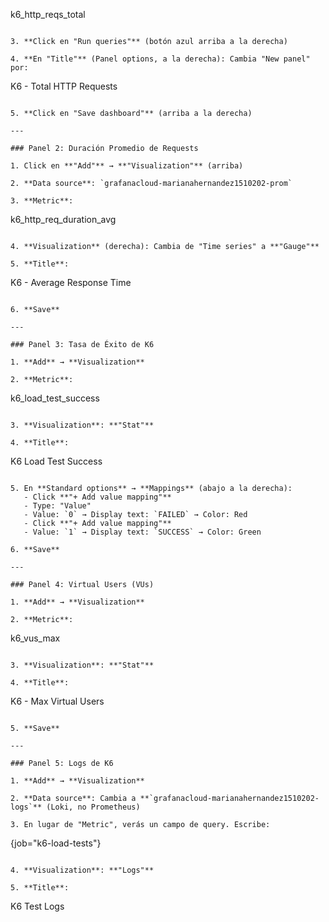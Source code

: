 k6_http_reqs_total
```

3. **Click en "Run queries"** (botón azul arriba a la derecha)

4. **En "Title"** (Panel options, a la derecha): Cambia "New panel" por:
```
   K6 - Total HTTP Requests
```

5. **Click en "Save dashboard"** (arriba a la derecha)

---

### Panel 2: Duración Promedio de Requests

1. Click en **"Add"** → **"Visualization"** (arriba)

2. **Data source**: `grafanacloud-marianahernandez1510202-prom`

3. **Metric**: 
```
   k6_http_req_duration_avg
```

4. **Visualization** (derecha): Cambia de "Time series" a **"Gauge"**

5. **Title**: 
```
   K6 - Average Response Time
```

6. **Save**

---

### Panel 3: Tasa de Éxito de K6

1. **Add** → **Visualization**

2. **Metric**:
```
   k6_load_test_success
```

3. **Visualization**: **"Stat"**

4. **Title**:
```
   K6 Load Test Success
```

5. En **Standard options** → **Mappings** (abajo a la derecha):
   - Click **"+ Add value mapping"**
   - Type: "Value"
   - Value: `0` → Display text: `FAILED` → Color: Red
   - Click **"+ Add value mapping"**
   - Value: `1` → Display text: `SUCCESS` → Color: Green

6. **Save**

---

### Panel 4: Virtual Users (VUs)

1. **Add** → **Visualization**

2. **Metric**:
```
   k6_vus_max
```

3. **Visualization**: **"Stat"**

4. **Title**:
```
   K6 - Max Virtual Users
```

5. **Save**

---

### Panel 5: Logs de K6

1. **Add** → **Visualization**

2. **Data source**: Cambia a **`grafanacloud-marianahernandez1510202-logs`** (Loki, no Prometheus)

3. En lugar de "Metric", verás un campo de query. Escribe:
```
   {job="k6-load-tests"}
```

4. **Visualization**: **"Logs"**

5. **Title**:
```
   K6 Test Logs